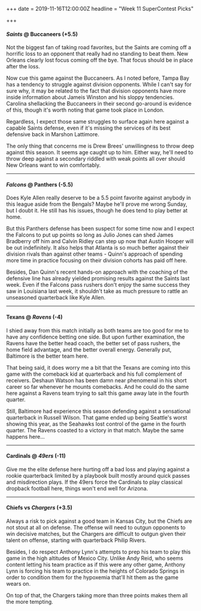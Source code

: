 +++
date = 2019-11-16T12:00:00Z
headline = "Week 11 SuperContest Picks"

+++
#### _Saints_ @ Buccaneers (+5.5)

Not the biggest fan of taking road favorites, but the Saints are coming off a horrific loss to an opponent that really had no standing to beat them. New Orleans clearly lost focus coming off the bye. That focus should be in place after the loss.

Now cue this game against the Buccaneers. As I noted before, Tampa Bay has a tendency to struggle against division opponents. While I can't say for sure why, it may be related to the fact that division opponents have more inside information about Jameis Winston and his sloppy tendencies. Carolina shellacking the Buccaneers in their second go-around is evidence of this, though it's worth noting that game took place in London.

Regardless, I expect those same struggles to surface again here against a capable Saints defense, even if it's missing the services of its best defensive back in Marshon Lattimore.

The only thing that concerns me is Drew Brees' unwillingness to throw deep against this season. It seems age caught up to him. Either way, he'll need to throw deep against a secondary riddled with weak points all over should New Orleans want to win comfortably.

***

#### _Falcons_ @ Panthers (-5.5)

Does Kyle Allen really deserve to be a 5.5 point favorite against anybody in this league aside from the Bengals? Maybe he'll prove me wrong Sunday, but I doubt it. He still has his issues, though he does tend to play better at home.

But this Panthers defense has been suspect for some time now and I expect the Falcons to put up points so long as Julio Jones can shed James Bradberry off him and Calvin Ridley can step up now that Austin Hooper will be out indefinitely. It also helps that Atlanta is so much better against their division rivals than against other teams - Quinn's approach of spending more time in practice focusing on their division cohorts has paid off here.

Besides, Dan Quinn's recent hands-on approach with the coaching of the defensive line has already yielded promising results against the Saints last week. Even if the Falcons pass rushers don't enjoy the same success they saw in Louisiana last week, it shouldn't take as much pressure to rattle an unseasoned quarterback like Kyle Allen.

***

#### Texans @ _Ravens_ (-4)

I shied away from this match initially as both teams are too good for me to have any confidence betting one side. But upon further examination, the Ravens have the better head coach, the better set of pass rushers, the home field advantage, and the better overall energy. Generally put, Baltimore is the better team here.

That being said, it does worry me a bit that the Texans are coming into this game with the comeback kid at quarterback and his full complement of receivers. Deshaun Watson has been damn near phenomenal in his short career so far whenever he mounts comebacks. And he could do the same here against a Ravens team trying to salt this game away late in the fourth quarter.

Still, Baltimore had experience this season defending against a sensational quarterback in Russell Wilson. That game ended up being Seattle's worst showing this year, as the Seahawks lost control of the game in the fourth quarter. The Ravens coasted to a victory in that match. Maybe the same happens here...

***

#### Cardinals @ _49ers_ (-11)

Give me the elite defense here hurting off a bad loss and playing against a rookie quarterback limited by a playbook built mostly around quick passes and misdirection plays. If the 49ers force the Cardinals to play classical dropback football here, things won't end well for Arizona.

***

#### Chiefs vs _Chargers_ (+3.5)

Always a risk to pick against a good team in Kansas City, but the Chiefs are not stout at all on defense. The offense will need to outgun opponents to win decisive matches, but the Chargers are difficult to outgun given their talent on offense, starting with quarterback Philip Rivers.

Besides, I do respect Anthony Lynn's attempts to prep his team to play this game in the high altitudes of Mexico City. Unlike Andy Reid, who seems content letting his team practice as if this were any other game, Anthony Lynn is forcing his team to practice in the heights of Colorado Springs in order to condition them for the hypoxemia that'll hit them as the game wears on.

On top of that, the Chargers taking more than three points makes them all the more tempting. 